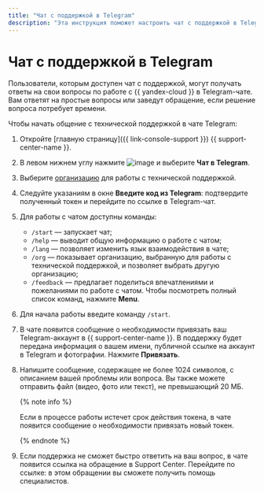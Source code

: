 ```yaml
---
title: "Чат с поддержкой в Telegram"
description: "Эта инструкция поможет настроить чат с поддержкой в Telegram."
---
```


# Чат с поддержкой в Telegram

Пользователи, которым доступен чат с поддержкой, могут получать ответы на свои вопросы по работе c {{ yandex-cloud }} в Telegram-чате. Вам ответят на простые вопросы или заведут обращение, если решение вопроса потребует времени.

Чтобы начать общение с технической поддержкой в чате Telegram:

1. Откройте [главную страницу]({{ link-console-support }}) {{ support-center-name }}.
1. В левом нижнем углу нажмите ![image](../_assets/console-icons/circle-question.svg) и выберите **Чат в Telegram**.
1. Выберите [организацию](../organization/quickstart.md) для работы с технической поддержкой. 
1. Следуйте указаниям в окне **Введите код из Telegram**: подтвердите полученный токен и перейдите по ссылке в Telegram-чат. 
1. Для работы с чатом доступны команды:
     * `/start` — запускает чат;
     * `/help` — выводит общую информацию о работе с чатом;
     * `/lang` — позволяет изменить язык взаимодействия в чате;
     * `/org` — показывает организацию, выбранную для работы с технической поддержкой, и позволяет выбрать другую организацию;
     * `/feedback` — предлагает поделиться впечатлениями и пожеланиями по работе с чатом.
   Чтобы посмотреть полный список команд, нажмите **Menu**.
1. Для начала работы введите команду `/start`.
1. В чате появится сообщение о необходимости привязать ваш Telegram-аккаунт в {{ support-center-name }}. В поддержку будет передана информация о вашем имени, публичной ссылке на аккаунт в Telegram и фотографии. Нажмите **Привязать**.
1. Напишите сообщение, содержащее не более 1024 символов, с описанием вашей проблемы или вопроса. Вы также можете отправить файл (видео, фото или текст), не превышающий 20 МБ.

   {% note info %}

   Если в процессе работы истечет срок действия токена, в чате появится сообщение о необходимости привязать новый токен.

   {% endnote %}

1. Если поддержка не сможет быстро ответить на ваш вопрос, в чате появится ссылка на обращение в Support Center. Перейдите по ссылке: в этом обращении вы сможете получить помощь специалистов.

